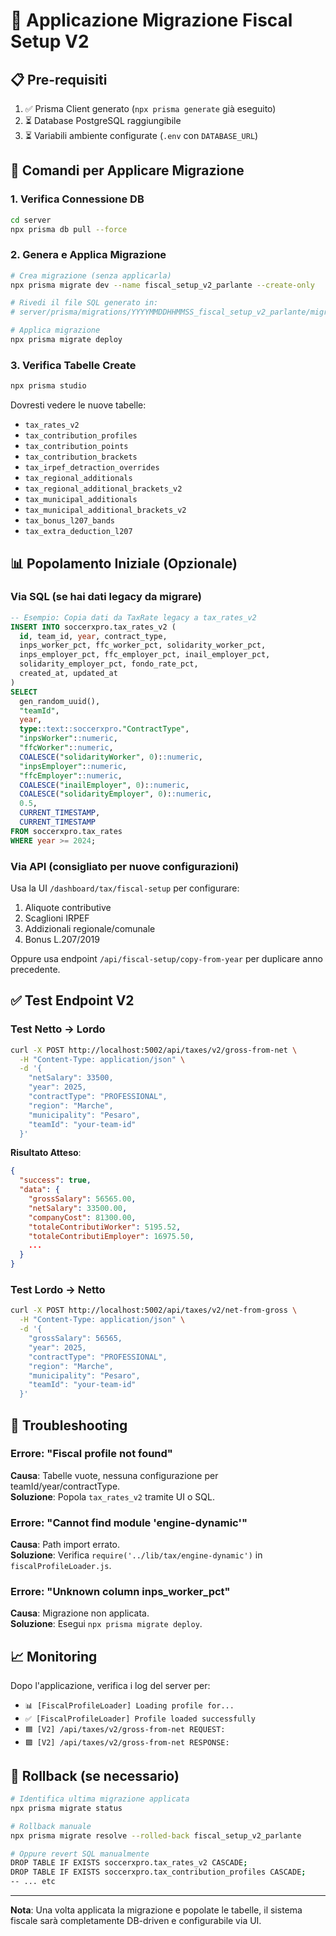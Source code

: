 # 🚀 Applicazione Migrazione Fiscal Setup V2

## 📋 Pre-requisiti

1. ✅ Prisma Client generato (`npx prisma generate` già eseguito)
2. ⏳ Database PostgreSQL raggiungibile
3. ⏳ Variabili ambiente configurate (`.env` con `DATABASE_URL`)

## 🔧 Comandi per Applicare Migrazione

### 1. Verifica Connessione DB
```bash
cd server
npx prisma db pull --force
```

### 2. Genera e Applica Migrazione
```bash
# Crea migrazione (senza applicarla)
npx prisma migrate dev --name fiscal_setup_v2_parlante --create-only

# Rivedi il file SQL generato in:
# server/prisma/migrations/YYYYMMDDHHMMSS_fiscal_setup_v2_parlante/migration.sql

# Applica migrazione
npx prisma migrate deploy
```

### 3. Verifica Tabelle Create
```bash
npx prisma studio
```

Dovresti vedere le nuove tabelle:
- `tax_rates_v2`
- `tax_contribution_profiles`
- `tax_contribution_points`
- `tax_contribution_brackets`
- `tax_irpef_detraction_overrides`
- `tax_regional_additionals`
- `tax_regional_additional_brackets_v2`
- `tax_municipal_additionals`
- `tax_municipal_additional_brackets_v2`
- `tax_bonus_l207_bands`
- `tax_extra_deduction_l207`

## 📊 Popolamento Iniziale (Opzionale)

### Via SQL (se hai dati legacy da migrare)
```sql
-- Esempio: Copia dati da TaxRate legacy a tax_rates_v2
INSERT INTO soccerxpro.tax_rates_v2 (
  id, team_id, year, contract_type,
  inps_worker_pct, ffc_worker_pct, solidarity_worker_pct,
  inps_employer_pct, ffc_employer_pct, inail_employer_pct, 
  solidarity_employer_pct, fondo_rate_pct,
  created_at, updated_at
)
SELECT 
  gen_random_uuid(),
  "teamId",
  year,
  type::text::soccerxpro."ContractType",
  "inpsWorker"::numeric,
  "ffcWorker"::numeric,
  COALESCE("solidarityWorker", 0)::numeric,
  "inpsEmployer"::numeric,
  "ffcEmployer"::numeric,
  COALESCE("inailEmployer", 0)::numeric,
  COALESCE("solidarityEmployer", 0)::numeric,
  0.5,
  CURRENT_TIMESTAMP,
  CURRENT_TIMESTAMP
FROM soccerxpro.tax_rates
WHERE year >= 2024;
```

### Via API (consigliato per nuove configurazioni)
Usa la UI `/dashboard/tax/fiscal-setup` per configurare:
1. Aliquote contributive
2. Scaglioni IRPEF
3. Addizionali regionale/comunale
4. Bonus L.207/2019

Oppure usa endpoint `/api/fiscal-setup/copy-from-year` per duplicare anno precedente.

## ✅ Test Endpoint V2

### Test Netto → Lordo
```bash
curl -X POST http://localhost:5002/api/taxes/v2/gross-from-net \
  -H "Content-Type: application/json" \
  -d '{
    "netSalary": 33500,
    "year": 2025,
    "contractType": "PROFESSIONAL",
    "region": "Marche",
    "municipality": "Pesaro",
    "teamId": "your-team-id"
  }'
```

**Risultato Atteso**:
```json
{
  "success": true,
  "data": {
    "grossSalary": 56565.00,
    "netSalary": 33500.00,
    "companyCost": 81300.00,
    "totaleContributiWorker": 5195.52,
    "totaleContributiEmployer": 16975.50,
    ...
  }
}
```

### Test Lordo → Netto
```bash
curl -X POST http://localhost:5002/api/taxes/v2/net-from-gross \
  -H "Content-Type: application/json" \
  -d '{
    "grossSalary": 56565,
    "year": 2025,
    "contractType": "PROFESSIONAL",
    "region": "Marche",
    "municipality": "Pesaro",
    "teamId": "your-team-id"
  }'
```

## 🐛 Troubleshooting

### Errore: "Fiscal profile not found"
**Causa**: Tabelle vuote, nessuna configurazione per teamId/year/contractType.  
**Soluzione**: Popola `tax_rates_v2` tramite UI o SQL.

### Errore: "Cannot find module 'engine-dynamic'"
**Causa**: Path import errato.  
**Soluzione**: Verifica `require('../lib/tax/engine-dynamic')` in `fiscalProfileLoader.js`.

### Errore: "Unknown column inps_worker_pct"
**Causa**: Migrazione non applicata.  
**Soluzione**: Esegui `npx prisma migrate deploy`.

## 📈 Monitoring

Dopo l'applicazione, verifica i log del server per:
- `📊 [FiscalProfileLoader] Loading profile for...`
- `✅ [FiscalProfileLoader] Profile loaded successfully`
- `🟦 [V2] /api/taxes/v2/gross-from-net REQUEST:`
- `🟩 [V2] /api/taxes/v2/gross-from-net RESPONSE:`

## 🔄 Rollback (se necessario)

```bash
# Identifica ultima migrazione applicata
npx prisma migrate status

# Rollback manuale
npx prisma migrate resolve --rolled-back fiscal_setup_v2_parlante

# Oppure revert SQL manualmente
DROP TABLE IF EXISTS soccerxpro.tax_rates_v2 CASCADE;
DROP TABLE IF EXISTS soccerxpro.tax_contribution_profiles CASCADE;
-- ... etc
```

---

**Nota**: Una volta applicata la migrazione e popolate le tabelle, il sistema fiscale sarà completamente DB-driven e configurabile via UI.






